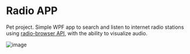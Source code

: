 # Radio APP

Pet project. Simple WPF app to search and listen to internet radio stations using [radio-browser API](https://www.radio-browser.info/), with the ability to visualize audio.

![image](https://github.com/user-attachments/assets/b7312435-fa00-4c30-9ff4-16a224ac25f3)
